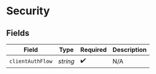 # Security


## Fields

| Field              | Type               | Required           | Description        |
| ------------------ | ------------------ | ------------------ | ------------------ |
| `clientAuthFlow`   | *string*           | :heavy_check_mark: | N/A                |